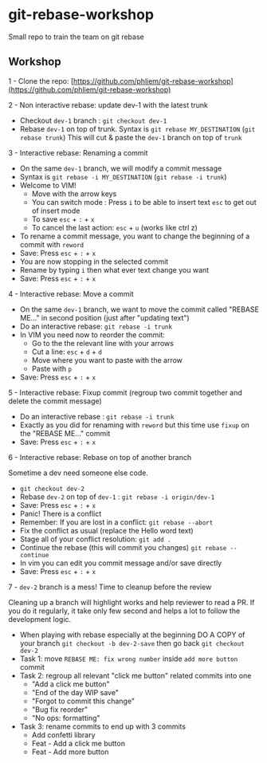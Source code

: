 # git-rebase-workshop
Small repo to train the team on git rebase


## Workshop

1 - Clone the repo: [https://github.com/phliem/git-rebase-workshop](https://github.com/phliem/git-rebase-workshop)


2 - Non interactive rebase: update dev-1 with the latest trunk

- Checkout `dev-1` branch : `git checkout dev-1`
- Rebase `dev-1` on top of trunk. Syntax is `git rebase MY_DESTINATION` (`git rebase trunk`) This will cut & paste the `dev-1` branch on top of `trunk`


3 - Interactive rebase: Renaming a commit

- On the same `dev-1` branch, we will modify a commit message
- Syntax is `git rebase -i MY_DESTINATION` (`git rebase -i trunk`)
- Welcome to VIM!
    - Move with the arrow keys
    - You can switch mode : Press `i` to be able to insert text `esc` to get out of insert mode
    - To save `esc` + `:` + `x`
    - To cancel the last action: `esc` +  `u` (works like ctrl z)
- To rename a commit message, you want to change the beginning of a commit with `reword`
- Save: Press `esc` + `:` + `x`
- You are now stopping in the selected commit
- Rename by typing `i` then what ever text change you want
- Save: Press `esc` + `:` + `x`


4 - Interactive rebase: Move a commit

- On the same `dev-1` branch,  we want to move the commit called "REBASE ME..." in second position (just after "updating text")
- Do an interactive rebase: `git rebase -i trunk`
- In VIM you need now to reorder the commit:
    - Go to the the relevant line with your arrows
    - Cut a line: `esc` + `d` + `d`
    - Move where you want to paste with the arrow
    - Paste with `p`
- Save: Press `esc` + `:` + `x`


5 - Interactive rebase: Fixup commit (regroup two commit together and delete the commit message)

- Do an interactive rebase : `git rebase -i trunk`
- Exactly as you did for renaming with `reword` but this time use `fixup` on the "REBASE ME..." commit
- Save: Press `esc` + `:` + `x`


6 - Interactive rebase: Rebase on top of another branch

Sometime a dev need someone else code.

- `git checkout dev-2`
- Rebase `dev-2` on top of `dev-1` : `git rebase -i origin/dev-1`
- Save: Press `esc` + `:` + `x`
- Panic! There is a conflict
- Remember: If you are lost in a conflict: `git rebase --abort`
- Fix the conflict as usual (replace the Hello word text)
- Stage all of your conflict resolution: `git add .`
- Continue the rebase (this will commit you changes) `git rebase --continue`
- In vim you can edit you commit message and/or save directly
- Save: Press `esc` + `:` + `x`


7 - `dev-2` branch is a mess! Time to cleanup before the review

Cleaning up a branch will highlight works and help reviewer to read a PR. If you do it regularly, it take only few second and helps a lot to follow the development logic.

- When playing with rebase especially at the beginning DO A COPY of your branch `git checkout -b dev-2-save` then go back `git checkout dev-2`
- Task 1: move `REBASE ME: fix wrong number` inside `add more button` commit
- Task 2: regroup all relevant "click me button" related commits into one
    - "Add a click me button"
    - "End of the day WIP save"
    - "Forgot to commit this change"
    - "Bug fix reorder"
    - "No ops: formatting"
- Task 3: rename commits to end up with 3 commits
    - Add confetti library
    - Feat - Add a click me button
    - Feat - Add more button
